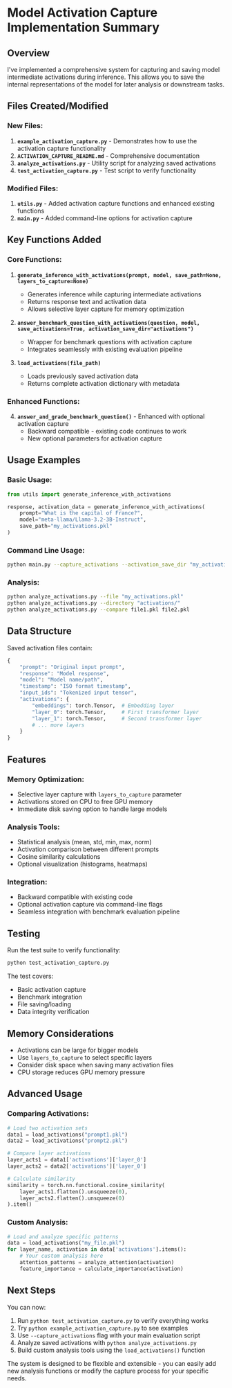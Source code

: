 # Model Activation Capture Implementation Summary

## Overview

I've implemented a comprehensive system for capturing and saving model intermediate activations during inference. This allows you to save the internal representations of the model for later analysis or downstream tasks.

## Files Created/Modified

### New Files:

1. **`example_activation_capture.py`** - Demonstrates how to use the activation capture functionality
2. **`ACTIVATION_CAPTURE_README.md`** - Comprehensive documentation
3. **`analyze_activations.py`** - Utility script for analyzing saved activations
4. **`test_activation_capture.py`** - Test script to verify functionality

### Modified Files:

1. **`utils.py`** - Added activation capture functions and enhanced existing functions
2. **`main.py`** - Added command-line options for activation capture

## Key Functions Added

### Core Functions:

1. **`generate_inference_with_activations(prompt, model, save_path=None, layers_to_capture=None)`**

   - Generates inference while capturing intermediate activations
   - Returns response text and activation data
   - Allows selective layer capture for memory optimization

2. **`answer_benchmark_question_with_activations(question, model, save_activations=True, activation_save_dir="activations")`**

   - Wrapper for benchmark questions with activation capture
   - Integrates seamlessly with existing evaluation pipeline

3. **`load_activations(file_path)`**
   - Loads previously saved activation data
   - Returns complete activation dictionary with metadata

### Enhanced Functions:

4. **`answer_and_grade_benchmark_question()`** - Enhanced with optional activation capture
   - Backward compatible - existing code continues to work
   - New optional parameters for activation capture

## Usage Examples

### Basic Usage:

```python
from utils import generate_inference_with_activations

response, activation_data = generate_inference_with_activations(
    prompt="What is the capital of France?",
    model="meta-llama/Llama-3.2-3B-Instruct",
    save_path="my_activations.pkl"
)
```

### Command Line Usage:

```bash
python main.py --capture_activations --activation_save_dir "my_activations"
```

### Analysis:

```bash
python analyze_activations.py --file "my_activations.pkl"
python analyze_activations.py --directory "activations/"
python analyze_activations.py --compare file1.pkl file2.pkl
```

## Data Structure

Saved activation files contain:

```python
{
    "prompt": "Original input prompt",
    "response": "Model response",
    "model": "Model name/path",
    "timestamp": "ISO format timestamp",
    "input_ids": "Tokenized input tensor",
    "activations": {
        "embeddings": torch.Tensor,  # Embedding layer
        "layer_0": torch.Tensor,     # First transformer layer
        "layer_1": torch.Tensor,     # Second transformer layer
        # ... more layers
    }
}
```

## Features

### Memory Optimization:

- Selective layer capture with `layers_to_capture` parameter
- Activations stored on CPU to free GPU memory
- Immediate disk saving option to handle large models

### Analysis Tools:

- Statistical analysis (mean, std, min, max, norm)
- Activation comparison between different prompts
- Cosine similarity calculations
- Optional visualization (histograms, heatmaps)

### Integration:

- Backward compatible with existing code
- Optional activation capture via command-line flags
- Seamless integration with benchmark evaluation pipeline

## Testing

Run the test suite to verify functionality:

```bash
python test_activation_capture.py
```

The test covers:

- Basic activation capture
- Benchmark integration
- File saving/loading
- Data integrity verification

## Memory Considerations

- Activations can be large for bigger models
- Use `layers_to_capture` to select specific layers
- Consider disk space when saving many activation files
- CPU storage reduces GPU memory pressure

## Advanced Usage

### Comparing Activations:

```python
# Load two activation sets
data1 = load_activations("prompt1.pkl")
data2 = load_activations("prompt2.pkl")

# Compare layer activations
layer_acts1 = data1['activations']['layer_0']
layer_acts2 = data2['activations']['layer_0']

# Calculate similarity
similarity = torch.nn.functional.cosine_similarity(
    layer_acts1.flatten().unsqueeze(0),
    layer_acts2.flatten().unsqueeze(0)
).item()
```

### Custom Analysis:

```python
# Load and analyze specific patterns
data = load_activations("my_file.pkl")
for layer_name, activation in data['activations'].items():
    # Your custom analysis here
    attention_patterns = analyze_attention(activation)
    feature_importance = calculate_importance(activation)
```

## Next Steps

You can now:

1. Run `python test_activation_capture.py` to verify everything works
2. Try `python example_activation_capture.py` to see examples
3. Use `--capture_activations` flag with your main evaluation script
4. Analyze saved activations with `python analyze_activations.py`
5. Build custom analysis tools using the `load_activations()` function

The system is designed to be flexible and extensible - you can easily add new analysis functions or modify the capture process for your specific needs.
